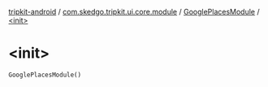 [tripkit-android](../../index.md) / [com.skedgo.tripkit.ui.core.module](../index.md) / [GooglePlacesModule](index.md) / [&lt;init&gt;](./-init-.md)

# &lt;init&gt;

`GooglePlacesModule()`